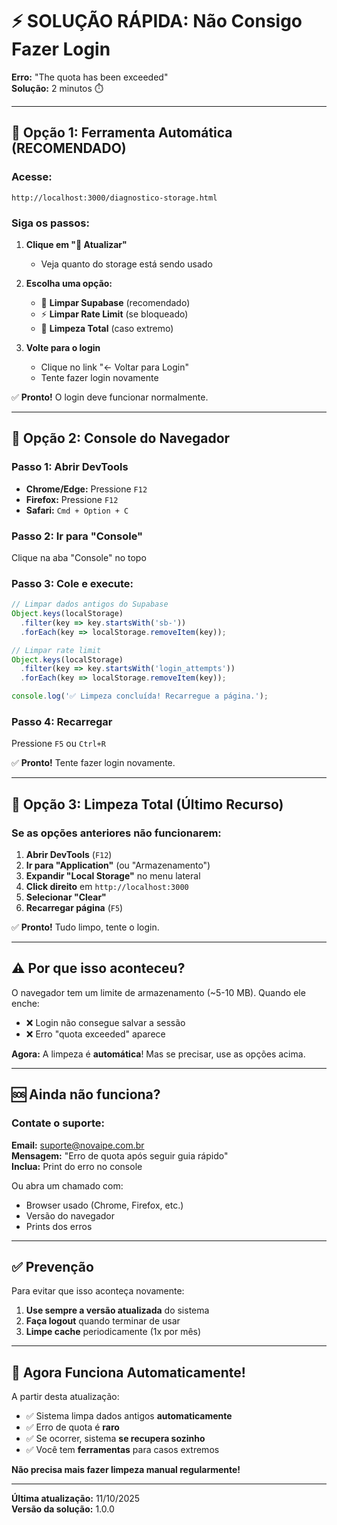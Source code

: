# ⚡ SOLUÇÃO RÁPIDA: Não Consigo Fazer Login

**Erro:** "The quota has been exceeded"  
**Solução:** 2 minutos ⏱️

---

## 🎯 Opção 1: Ferramenta Automática (RECOMENDADO)

### Acesse:
```
http://localhost:3000/diagnostico-storage.html
```

### Siga os passos:

1. **Clique em "🔄 Atualizar"**
   - Veja quanto do storage está sendo usado

2. **Escolha uma opção:**
   - 🧹 **Limpar Supabase** (recomendado)
   - ⚡ **Limpar Rate Limit** (se bloqueado)
   - 🚨 **Limpeza Total** (caso extremo)

3. **Volte para o login**
   - Clique no link "← Voltar para Login"
   - Tente fazer login novamente

✅ **Pronto!** O login deve funcionar normalmente.

---

## 🎯 Opção 2: Console do Navegador

### Passo 1: Abrir DevTools
- **Chrome/Edge:** Pressione `F12`
- **Firefox:** Pressione `F12`
- **Safari:** `Cmd + Option + C`

### Passo 2: Ir para "Console"
Clique na aba "Console" no topo

### Passo 3: Cole e execute:

```javascript
// Limpar dados antigos do Supabase
Object.keys(localStorage)
  .filter(key => key.startsWith('sb-'))
  .forEach(key => localStorage.removeItem(key));

// Limpar rate limit
Object.keys(localStorage)
  .filter(key => key.startsWith('login_attempts'))
  .forEach(key => localStorage.removeItem(key));

console.log('✅ Limpeza concluída! Recarregue a página.');
```

### Passo 4: Recarregar
Pressione `F5` ou `Ctrl+R`

✅ **Pronto!** Tente fazer login novamente.

---

## 🎯 Opção 3: Limpeza Total (Último Recurso)

### Se as opções anteriores não funcionarem:

1. **Abrir DevTools** (`F12`)
2. **Ir para "Application"** (ou "Armazenamento")
3. **Expandir "Local Storage"** no menu lateral
4. **Click direito** em `http://localhost:3000`
5. **Selecionar "Clear"**
6. **Recarregar página** (`F5`)

✅ **Pronto!** Tudo limpo, tente o login.

---

## ⚠️ Por que isso aconteceu?

O navegador tem um limite de armazenamento (~5-10 MB). Quando ele enche:
- ❌ Login não consegue salvar a sessão
- ❌ Erro "quota exceeded" aparece

**Agora:** A limpeza é **automática**! Mas se precisar, use as opções acima.

---

## 🆘 Ainda não funciona?

### Contate o suporte:

**Email:** suporte@novaipe.com.br  
**Mensagem:** "Erro de quota após seguir guia rápido"  
**Inclua:** Print do erro no console

Ou abra um chamado com:
- Browser usado (Chrome, Firefox, etc.)
- Versão do navegador
- Prints dos erros

---

## ✅ Prevenção

Para evitar que isso aconteça novamente:

1. **Use sempre a versão atualizada** do sistema
2. **Faça logout** quando terminar de usar
3. **Limpe cache** periodicamente (1x por mês)

---

## 🎉 Agora Funciona Automaticamente!

A partir desta atualização:

- ✅ Sistema limpa dados antigos **automaticamente**
- ✅ Erro de quota é **raro**
- ✅ Se ocorrer, sistema **se recupera sozinho**
- ✅ Você tem **ferramentas** para casos extremos

**Não precisa mais fazer limpeza manual regularmente!**

---

**Última atualização:** 11/10/2025  
**Versão da solução:** 1.0.0
